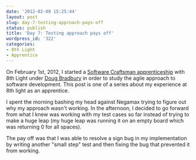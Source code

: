```yaml
---
date: '2012-02-09 15:25:44'
layout: post
slug: day-7-testing-approach-pays-off
status: publish
title: 'Day 7: Testing approach pays off'
wordpress_id: '322'
categories:
- 8th Light
- Apprentice
---
```


On February 1st, 2012, I started a [Software Craftsman apprenticeship](http://www.8thlight.com/apprenticeship) with 8th Light under [Doug Bradbury](http://www.8thlight.com/our-team/doug-bradbury) in order to study the agile approach to software development. This post is one of a series about my experience at 8th light as an apprentice.


I spent the morning bashing my head against Negamax trying to figure out why my approach wasn't working. In the afternoon, I decided to go forward from what I knew was working with my test cases so far instead of trying to make a huge leap (my huge leap was running it on an empty board which was returning 0 for all spaces).

The pay off was that I was able to resolve a sign bug in my implementation by writing another "small step" test and then fixing the bug that prevented it from working.
